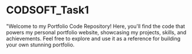 # CODSOFT_Task1
"Welcome to my Portfolio Code Repository! Here, you'll find the code that powers my personal portfolio website, showcasing my projects, skills, and achievements. Feel free to explore and use it as a reference for building your own stunning portfolio.
